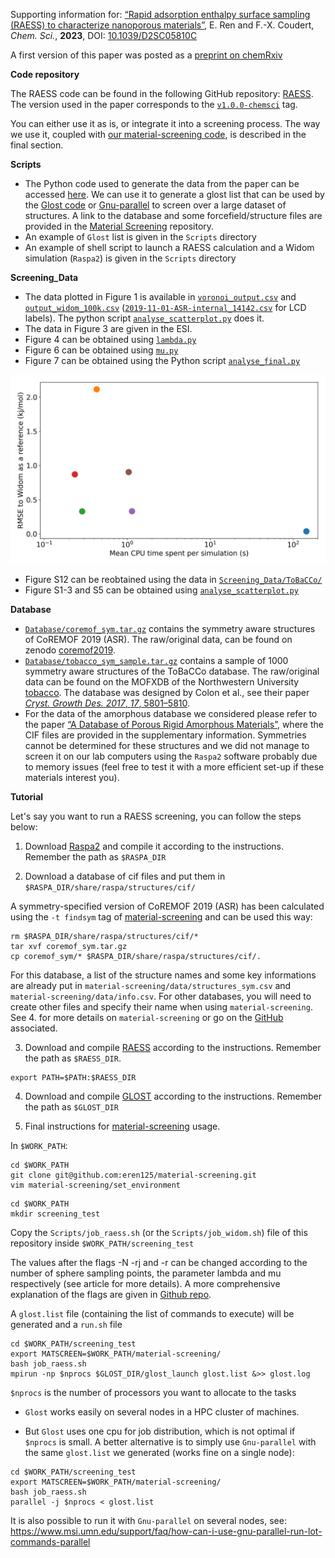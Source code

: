 Supporting information for: [“Rapid adsorption enthalpy surface sampling (RAESS) to characterize nanoporous materials”](https://doi.org/10.1039/D2SC05810C), E. Ren and F.-X. Coudert, _Chem. Sci._, **2023**, DOI: [10.1039/D2SC05810C](https://doi.org/10.1039/D2SC05810C)


A first version of this paper was posted as a [preprint on chemRxiv](https://doi.org/10.26434/chemrxiv-2022-mczh4-v2)


**Code repository**

The RAESS code can be found in the following GitHub repository: [RAESS](https://github.com/coudertlab/RAESS). The version used in the paper corresponds to the [`v1.0.0-chemsci`](https://github.com/coudertlab/RAESS/releases/tag/v1.0.0-chemsci) tag.

You can either use it as is, or integrate it into a screening process. The way we use it, coupled with [our material-screening code](https://github.com/eren125/material-screening), is described in the final section.


**Scripts**

- The Python code used to generate the data from the paper can be accessed [here](https://github.com/eren125/material-screening). We can use it to generate a glost list that can be used by the [Glost code](https://github.com/cea-hpc/glost) or [Gnu-parallel](https://www.gnu.org/software/parallel) to screen over a large dataset of structures. A link to the database and some forcefield/structure files are provided in the [Material Screening](https://github.com/eren125/material-screening) repository.
- An example of `Glost` list is given in the `Scripts` directory
- An example of shell script to launch a RAESS calculation and a Widom simulation (`Raspa2`) is given in the `Scripts` directory


**Screening_Data**

- The data plotted in Figure 1 is available in [`voronoi_output.csv`](Screening_Data/coremof/voronoi_output.csv) and [`output_widom_100k.csv`](Screening_Data/coremof/output_widom_100k.csv) ([`2019-11-01-ASR-internal_14142.csv`](Screening_Data/coremof/2019-11-01-ASR-internal_14142.csv) for LCD labels). The python script [`analyse_scatterplot.py`](Screening_Data/coremof/analyse_scatterplot.py) does it.
- The data in Figure 3 are given in the ESI.
- Figure 4 can be obtained using [`lambda.py`](Screening_Data/coremof/lambda.py)
- Figure 6 can be obtained using [`mu.py`](Screening_Data/coremof/mu.py)
- Figure 7 can be obtained using the Python script [`analyse_final.py`](Screening_Data/coremof/analyse_final.py)

![Alt text](Screening_Data/coremof/Sum-up.png?raw=true "Comparison of the RMSE to the reference Widom insertion and the average computation time for diﬀerent types of enthalpy calculation methods. The surface sampling calculations were all performed with 2k sampling points on each sphere and the Widom simulations were performed using 12k cycles.")

- Figure S12 can be reobtained using the data in [`Screening_Data/ToBaCCo/`](Screening_Data/ToBaCCo/)
- Figure S1-3 and S5 can be obtained using [`analyse_scatterplot.py`](Screening_Data/coremof/analyse_scatterplot.py)


**Database**

- [`Database/coremof_sym.tar.gz`](Database/coremof_sym.tar.gz) contains the symmetry aware structures of CoREMOF 2019 (ASR). The raw/original data, can be found on zenodo [coremof2019](https://zenodo.org/record/3370144#.Y85ewafMJH4).
- [`Database/tobacco_sym_sample.tar.gz`](Database/tobacco_sym_sample.tar.gz) contains a sample of 1000 symmetry aware structures of the ToBaCCo database. The raw/original data can be found on the MOFXDB of the Northwestern University [tobacco](https://mof.tech.northwestern.edu/databases). The database was designed by Colon et al., see their paper [_Cryst. Growth Des._ *2017*, _17_, 5801–5810](https://pubs.acs.org/doi/10.1021/acs.cgd.7b00848).
- For the data of the amorphous database we considered please refer to the paper [“A Database of Porous Rigid Amorphous Materials”](https://pubs.acs.org/doi/10.1021/acs.chemmater.0c03057), where the CIF files are provided in the supplementary information. Symmetries cannot be determined for these structures and we did not manage to screen it on our lab computers using the `Raspa2` software probably due to memory issues (feel free to test it with a more efficient set-up if these materials interest you).


**Tutorial**

Let's say you want to run a RAESS screening, you can follow the steps below:

1. Download [Raspa2](https://github.com/iRASPA/RASPA2) and compile it according to the instructions. Remember the path as `$RASPA_DIR`

2. Download a database of cif files and put them in `$RASPA_DIR/share/raspa/structures/cif/`

A symmetry-specified version of CoREMOF 2019 (ASR) has been calculated using the `-t findsym` tag of [material-screening](https://github.com/eren125/material-screening) and can be used this way:

```
rm $RASPA_DIR/share/raspa/structures/cif/*
tar xvf coremof_sym.tar.gz
cp coremof_sym/* $RASPA_DIR/share/raspa/structures/cif/.
```

For this database, a list of the structure names and some key informations are already put in `material-screening/data/structures_sym.csv` and  `material-screening/data/info.csv`. For other databases, you will need to create other files and specify their name when using `material-screening`. See 4. for more details on `material-screening` or go on the [GitHub](https://github.com/eren125/material-screening) associated.

3. Download and compile [RAESS](https://github.com/coudertlab/RAESS) according to the instructions. Remember the path as `$RAESS_DIR`.
```
export PATH=$PATH:$RAESS_DIR
```

4. Download and compile [GLOST](https://github.com/cea-hpc/glost) according to the instructions. Remember the path as `$GLOST_DIR`

5. Final instructions for [material-screening](https://github.com/eren125/material-screening) usage.

In `$WORK_PATH`:
```
cd $WORK_PATH
git clone git@github.com:eren125/material-screening.git
vim material-screening/set_environment
```

```
cd $WORK_PATH
mkdir screening_test
```
Copy the `Scripts/job_raess.sh` (or the `Scripts/job_widom.sh`) file of this repository inside `$WORK_PATH/screening_test`

The values after the flags -N -rj and -r can be changed according to the number of sphere sampling points, the parameter lambda and mu respectively (see article for more details). A more comprehensive explanation of the flags are given in [Github repo](https://github.com/eren125/material-screening).

A `glost.list` file (containing the list of commands to execute) will be generated and a `run.sh` file

```
cd $WORK_PATH/screening_test
export MATSCREEN=$WORK_PATH/material-screening/
bash job_raess.sh
mpirun -np $nprocs $GLOST_DIR/glost_launch glost.list &>> glost.log
```
`$nprocs` is the number of processors you want to allocate to the tasks

- `Glost` works easily on several nodes in a HPC cluster of machines.

- But `Glost` uses one cpu for job distribution, which is not optimal if `$nprocs` is small. A better alternative is to simply use `Gnu-parallel` with the same `glost.list` we generated (works fine on a single node):
```
cd $WORK_PATH/screening_test
export MATSCREEN=$WORK_PATH/material-screening/
bash job_raess.sh
parallel -j $nprocs < glost.list
```

It is also possible to run it with `Gnu-parallel` on several nodes, see: https://www.msi.umn.edu/support/faq/how-can-i-use-gnu-parallel-run-lot-commands-parallel
